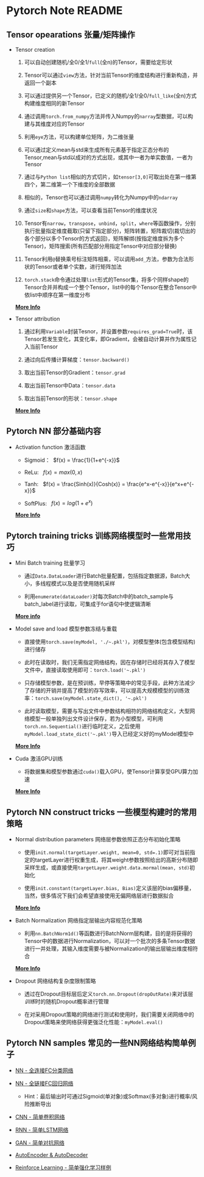 # Pytorch Note README

## Tensor opearations 张量/矩阵操作

- Tensor creation

    1. 可以自动创建随机/全0/全1/`full`(全n)的Tensor，需要给定形状</br>
   
    2. Tensor可以通过`view`方法，针对当前Tensor的维度结构进行重新构造，并返回一个副本</br>
   
    3. 可以通过提供另一个Tensor，已定义的随机/全1/全0/`full_like`(全n)方式构建维度相同的新Tensor</br>
   
    4. 通过调用`torch.from_numpy`方法并传入Numpy的`narray`型数据，可以构建与其维度对应的Tensor</br>
   
    5. 利用`eye`方法，可以构建单位矩阵，为二维张量</br>
   
    6. 可以通过定义mean与std来生成所有元素基于指定正态分布的Tensor,mean与std以成对的方式出现，或其中一者为单实数值，一者为Tensor<br/>
   
    7. 通过与`Python list`相似的方式切片，如`tensor[3,0]`可取出处在第一维第四个，第二维第一个下维度的全部数据</br>
   
    8. 相似的，Tensor也可以通过调用`numpy`转化为Numpy中的`ndarray`</br>
   
    9.  通过`size`和`shape`方法，可以查看当前Tensor的维度状况</br>
   
    10. Tensor有`narrow`，`transpose`，`unbind`，`split`，`where`等函数操作，分别执行批量指定维度截取(只留下指定部分)，矩阵转置，矩阵裁切(裁切出的各个部分以多个Tensor的方式返回)，矩阵解绑(按指定维度拆为多个Tensor)，矩阵搜索(所有匹配部分用指定Tensor中对应部分替换)</br>
   
    11. Tensor利用`@`替换乘号标注矩阵相乘，可以调用`add_`方法，参数为合法形状的Tensor或者单个实数，进行矩阵加法</br>
   
    12. `torch.stack`命令通过处理`list`形式的Tensor集，将多个同样shape的Tensor合并并构成一个整个Tensor，list中的每个Tensor在整合Tensor中依list中顺序在第一维度分布</br>

    [__More Info__](./tensorOptions.py "Tensor Operations")

- Tensor attribution 

    1. 通过利用`Variable`封装Tesnor，并设置参数`requires_grad=True`时，该Tensor若发生变化，其变化率，即Gradient，会被自动计算并作为属性记入当前Tensor</br>
   
    2. 通过向后传播计算梯度：`tensor.backward()`</br>

    3. 取出当前Tensor的Gradient：`tensor.grad`</br>
   
    4. 取出当前Tensor中Data：`tensor.data`</br>
   
    5. 取出当前Tensor的形状：`tensor.shape`</br>

    [__More Info__](./pytorchVariable.py "Tensor Attributions")

## Pytorch NN 部分基础内容

- Activation function 激活函数
  
  - Sigmoid：&nbsp; $f(x) = \frac{1}{1+e^{-x}}$

  - ReLu: &nbsp; $f(x) = max(0,x)$

  - Tanh: &nbsp; $f(x) = \frac{Sinh(x)}{Cosh(x)} = \frac{e^x-e^{-x}}{e^x+e^{-x}}$

  - SoftPlus: &nbsp; $f(x) = log(1+e^x)$

  [__More Info__](./pytorchActivitionFunc.py "Activation Functions")

## Pytorch training tricks 训练网络模型时一些常用技巧

- Mini Batch training 批量学习

  - 通过`Data.DataLoader`进行Batch批量配置，包括指定数据源，Batch大小，多线程模式以及是否使用随机采样

  - 利用`enumerate(dataLoader)`对每次Batch中的batch_sample与batch_label进行读取，可集成于for语句中使逻辑清晰

  [__More info__](./pytorchMiniBatch.py "Mini batch training")

- Model save and load 模型参数冻结与重载

  - 直接使用`torch.save(myModel, './~.pkl')`，对模型整体(包含模型结构)进行储存

  - 此时在读取时，我们无需指定网络结构，因在存储时已经将其存入了模型文件中，直接读取使用即可：`torch.load('~.pkl')`

  - 只存储模型参数，是在预训练，早停等策略中的常见手段，此种方法减少了存储的开销并提高了模型的存写效率，可以提高大规模模型的训练效率：`torch.save(myModel.state_dict(), '~.pkl')`
  
  - 此时读取模型，需要与写出文件中参数结构相符的网络结构定义，大型网络模型一般单独列出文件设计保存，若为小型模型，可利用`torch.nn.Sequential()`进行临时定义，之后使用`myModel.load_state_dict('~.pkl')`导入已经定义好的myModel模型中
  
  [__More Info__](./moudleSaveRestore.py "Save & Load model")

- Cuda 激活GPU训练

  - 将数据集和模型参数通过`cuda()`载入GPU，使Tensor计算享受GPU算力加速

  [__More Info__](./pytorchCUDAGuide.md "Load data into GPU")

## Pytorch NN construct tricks 一些模型构建时的常用策略

- Normal distribution parameters 网络层参数依照正态分布初始化策略

  - 使用`init.normal(targetLayer.weight, mean=0, std=.1)`即可对当前指定的targetLayer进行权重生成，将其weight参数按照给出的高斯分布随即采样生成，或直接使用`targetLayer.weight.data.mormal(mean, std)`初始化

  - 使用`init.constant(targetLayer.bias, Bias)`定义该层的bias偏移量，当然，很多情况下我们会希望直接使用无偏网络层进行数据拟合

  [__More Info__](./pytorchBatchNormSample.py "Batch normalization & layer weight init")

- Batch Normalization 网络指定层输出内容规范化策略

  - 利用`nn.BatchNorm1d()`等函数进行BatchNorm层构建，目的是将获得的Tensor中的数据进行Normalization，可以对一个批次的多条Tensor数据进行一并处理，其输入维度需要与被Normalization的输出层输出维度相符合

  [__More Info__](./pytorchBatchNormSample.py "Batch normalization & layer weight init")
  
- Dropout 网络结构复杂度限制策略

  - 透过在Dropout目标层后定义`torch.nn.Dropout(dropOutRate)`来对该层*训练*时的随机Dropout概率进行管理

  - 在对采用Dropout策略的网络进行测试和使用时，我们需要关闭网络中的Dropout策略来使网络获得更强泛化性能：`myModel.eval()`

## Pytorch NN samples 常见的一些NN网络结构简单例子

- [NN - 全连接FC分类网络](./pytorchNN.py "Full connect classification nerual network sample")

- [NN - 全链接FC回归网络](./pytorchRegsample.py "Full connect regression nerual network sample")

  - Hint：最后输出时可通过Sigmoid(单对象)或Softmax(多对象)进行概率/风险推断导出

- [CNN - 简单卷积网络](./pytorchCNNsample.py "CNN")

- [RNN - 简单LSTM网络](./pytorchRNNsample.py "RNN")

- [GAN - 简单对抗网络](./PytorchGANSample.py "GAN")

- [AutoEncoder & AutoDecoder](./pytorchAutoEncoderSample.py "Encoder")

- [Reinforce Learning - 简单强化学习样例](./pytorchReinforceSample.py "Reinforce Learning")
